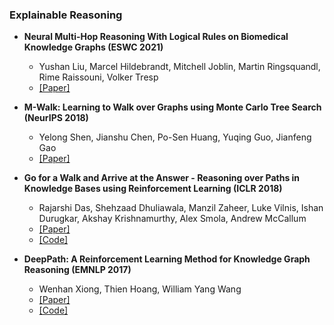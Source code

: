 
### Explainable Reasoning


- **Neural Multi-Hop Reasoning With Logical Rules on Biomedical Knowledge Graphs (ESWC 2021)**
  - Yushan Liu, Marcel Hildebrandt, Mitchell Joblin, Martin Ringsquandl, Rime Raissouni, Volker Tresp
  - [[Paper]](https://openreview.net/forum?id=ncLDBiIv2n)

- **M-Walk: Learning to Walk over Graphs using Monte Carlo Tree Search (NeurIPS 2018)**
  - Yelong Shen, Jianshu Chen, Po-Sen Huang, Yuqing Guo, Jianfeng Gao
  - [[Paper]](https://proceedings.neurips.cc/paper/2018/hash/c6f798b844366ccd65d99bc7f31e0e02-Abstract.html)

- **Go for a Walk and Arrive at the Answer - Reasoning over Paths in Knowledge Bases using Reinforcement Learning (ICLR 2018)**
  - Rajarshi Das, Shehzaad Dhuliawala, Manzil Zaheer, Luke Vilnis, Ishan Durugkar, Akshay Krishnamurthy, Alex Smola, Andrew McCallum
  - [[Paper]](https://arxiv.org/abs/1711.05851)
  - [[Code]](https://github.com/shehzaadzd/MINERVA)

- **DeepPath: A Reinforcement Learning Method for Knowledge Graph Reasoning (EMNLP 2017)**
  - Wenhan Xiong, Thien Hoang, William Yang Wang
  - [[Paper]](https://arxiv.org/abs/1707.06690)
  - [[Code]](https://github.com/xwhan/DeepPath)
